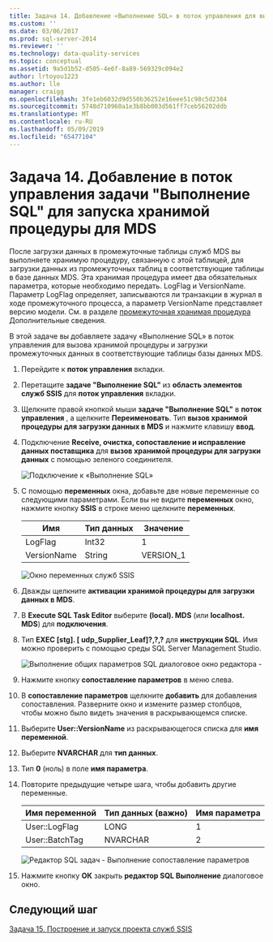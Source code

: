 ```yaml
---
title: Задача 14. Добавление «Выполнение SQL» в поток управления для выполнения хранимых процедур для MDS | Документация Майкрософт
ms.custom: ''
ms.date: 03/06/2017
ms.prod: sql-server-2014
ms.reviewer: ''
ms.technology: data-quality-services
ms.topic: conceptual
ms.assetid: 9a5d1b52-d505-4e6f-8a89-569329c094e2
author: lrtoyou1223
ms.author: lle
manager: craigg
ms.openlocfilehash: 3fe1eb6032d9d550b36252e16eee51c98c5d2384
ms.sourcegitcommit: 5748d710960a1e3b8bb003d561ff7ceb56202ddb
ms.translationtype: MT
ms.contentlocale: ru-RU
ms.lasthandoff: 05/09/2019
ms.locfileid: "65477104"
---
```

# <a name="task-14-adding-execute-sql-task-to-control-flow-to-run-the-stored-procedure-for-mds"></a>Задача 14. Добавление в поток управления задачи "Выполнение SQL" для запуска хранимой процедуры для MDS
  После загрузки данных в промежуточные таблицы служб MDS вы выполняете хранимую процедуру, связанную с этой таблицей, для загрузки данных из промежуточных таблиц в соответствующие таблицы в базе данных MDS. Эта хранимая процедура имеет два обязательных параметра, которые необходимо передать. LogFlag и VersionName. Параметр LogFlag определяет, записываются ли транзакции в журнал в ходе промежуточного процесса, а параметр VersionName представляет версию модели. См. в разделе [промежуточная хранимая процедура](https://msdn.microsoft.com/library/hh231028.aspx) Дополнительные сведения.  
  
 В этой задаче вы добавляете задачу «Выполнение SQL» в поток управления для вызова хранимой процедуры и загрузки промежуточных данных в соответствующие таблицы базы данных MDS.  
  
1.  Перейдите к **поток управления** вкладки.  
  
2.  Перетащите **задаче "Выполнение SQL"** из **область элементов служб SSIS** для **поток управления** вкладки.  
  
3.  Щелкните правой кнопкой мыши **задаче "Выполнение SQL"** в **поток управления** , а щелкните **Переименовать**. Тип **вызов хранимой процедуры для загрузки данных в MDS** и нажмите клавишу **ввод**.  
  
4.  Подключение **Receive, очистка, сопоставление и исправление данных поставщика** для **вызов хранимой процедуры для загрузки данных** с помощью зеленого соединителя.  
  
     ![Подключение к «Выполнение SQL»](../../2014/tutorials/media/et-addingesqltasktocftorunthespformds-01.jpg "подключиться к «Выполнение SQL»")  
  
5.  С помощью **переменных** окна, добавьте две новые переменные со следующими параметрами. Если вы не видите **переменных** окно, нажмите кнопку **SSIS** в строке меню щелкните **переменных**.  
  
    |Имя|Тип данных|Значение|  
    |----------|---------------|-----------|  
    |LogFlag|Int32|1|  
    |VersionName|String|VERSION_1|  
  
     ![Окно переменных служб SSIS](../../2014/tutorials/media/et-addingesqltasktocftorunthespformds-02.jpg "окно переменных служб SSIS")  
  
6.  Дважды щелкните **активации хранимой процедуры для загрузки данных в MDS**.  
  
7.  В **Execute SQL Task Editor** выберите **(local). MDS** (или **localhost. MDS**) для **подключения**.  
  
8.  Тип **EXEC [stg]. [ udp_Supplier_Leaf]?,?,?** для **инструкции SQL**. Имя можно проверить с помощью среды SQL Server Management Studio.  
  
     ![Выполнение общих параметров SQL диалоговое окно редактора -](../../2014/tutorials/media/et-addingesqltasktocftorunthespformds-03.jpg "выполнить SQL диалоговое окно редактора - Общие параметры")  
  
9. Нажмите кнопку **сопоставление параметров** в меню слева.  
  
10. В **сопоставление параметров** щелкните **добавить** для добавления сопоставления. Разверните окно и измените размер столбцов, чтобы можно было видеть значения в раскрывающемся списке.  
  
11. Выберите **User::VersionName** из раскрывающегося списка для **имя переменной**.  
  
12. Выберите **NVARCHAR** для **тип данных**.  
  
13. Тип **0** (ноль) в поле **имя параметра**.  
  
14. Повторите предыдущие четыре шага, чтобы добавить другие переменные.  
  
    |Имя переменной|Тип данных (важно)|Имя параметра|  
    |-------------------|-----------------------------|--------------------|  
    |User::LogFlag|LONG|1|  
    |User::BatchTag|NVARCHAR|2|  
  
     ![Редактор SQL задач - Выполнение сопоставление параметров](../../2014/tutorials/media/et-addingesqltasktocftorunthespformds-04.jpg "SQL редактор задач - Выполнение сопоставление параметров")  
  
15. Нажмите кнопку **ОК** закрыть **редактор SQL Выполнение** диалоговое окно.  
  
## <a name="next-step"></a>Следующий шаг  
 [Задача 15. Построение и запуск проекта служб SSIS](../../2014/tutorials/task-15-building-and-running-the-ssis-project.md)  
  
  
